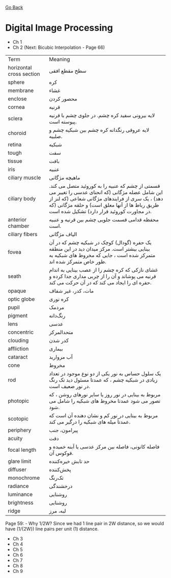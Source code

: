 [Go Back](https://github.com/arm-on/plan/blob/main/README.md)

# Digital Image Processing

- Ch 1
- Ch 2 (Next: Bicubic Interpolation - Page 66)

| | |
|-|-|
| Term | Meaning |
| horizontal cross section | سطح مقطع افقی |
| sphere | کره |
| membrane | غشاء |
| enclose | محصور کردن |
| cornea | قرنیه |
| sclera | لایه بیرونی سفید کره چشم. در جلوی چشم با قرنیه پیوسته است. |
| choroid | لایه عروقی رنگدانه کره چشم بین شبکیه چشم و صلبیه. |
| retina | شبکیه |
| tough | سفت |
| tissue | بافت |
| iris | عنبیه |
| ciliary muscle | ماهیچه مژگانی |
| ciliary body | قسمتی از چشم که عنبیه را به کوروئید متصل می کند. این شامل عضله مژگانی (که انحنای عدسی را تغییر می دهد) ، یک سری از فرایندهای مژگانی شعاعی (که لنز از طریق رباط ها از آنها معلق است) و حلقه مژگانی (که در مجاورت کوروئید قرار دارد) تشکیل شده است. |
| anterior chamber | محفظه قدامی قسمت جلویی چشم بین قرنیه و عنبیه است. |
| ciliary fibers | الیاف مژگانی |
| fovea | یک حفره (گودال) کوچک در شبکیه چشم که در آن بینایی بیشتر است. مرکز میدان دید در این منطقه متمرکز شده است ، جایی که مخروط های شبکیه به طور خاص متمرکز شده اند. |
| seath | غشای نازکی که کره چشم را از عصب بینایی به اندام قرنیه می پوشاند و آن را از چربی مداری جدا کرده و حفره ای را ایجاد می کند که در آن حرکت می کند. |
| opaque | مات، کدر، غیر شفاف |
| optic globe | کره نوری |
| pupil | مردمک |
| pigment | رنگ‌دانه |
| lens | عدسی |
| concentric | متحدالمرکز |
| clouding | کدر شدن |
| affliction | بیماری |
| cataract | آب مروارید |
| cone | مخروط |
| rod | یک سلول حساس به نور یکی از دو نوع موجود در تعداد زیادی در شبکیه چشم ، که عمدتا مسئول دید تک رنگ در نور ضعیف است. |
| photopic | مربوط به بینایی در نور روز یا سایر نورهای روشن ، که تصور می شود عمدتا مخروط های شبکیه را شامل می شود. |
| scotopic | مربوط به بینایی در نور کم و نشان دهنده آن است که عمدتاً میله های شبکیه را درگیر می کند. |
| periphery | پیرامون، جنب |
| acuity | دقت |
| focal length | فاصله کانونی، فاصله بین مرکز عدسی یا آینه خمیده و فوکوس آن. |
| glare limit | حد تابش خیره‌کننده |
| diffuser | پخش‌کننده |
| monochrome | تک‌رنگ |
| radiance | درخشندگی |
| luminance | روشنایی |
| brightness | روشنایی |
| ridge | لبه، مرز |


Page 59: 
    - Why 1/2W? Since we had 1 line pair in 2W distance, so we would have (1/{2W}) line pairs per unit (1) distance.

- Ch 3
- Ch 4
- Ch 5
- Ch 6
- Ch 7
- Ch 8
- Ch 9

